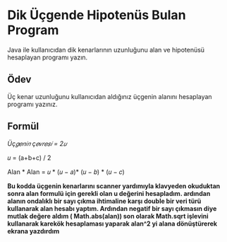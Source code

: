 <h1>Dik Üçgende Hipotenüs Bulan Program</h1>

<p> Java ile kullanıcıdan dik kenarlarının uzunluğunu alan ve hipotenüsü hesaplayan programı yazın.</p>

<h2> Ödev</h2>
<p>Üç kenar uzunluğunu kullanıcıdan aldığınız üçgenin alanını hesaplayan programı yazınız.</p>
<h2>Formül </h2>
<i>Üç𝑔𝑒𝑛𝑖𝑛 ç𝑒𝑣𝑟𝑒𝑠𝑖 = 2𝑢</i>
<p>𝑢 = (a+b+c) / 2

Alan * Alan = 𝑢 * (𝑢 − 𝑎)* (𝑢 − 𝑏) * (𝑢 − 𝑐)</p>

<p><strong>Bu kodda üçgenin kenarlarını scanner yardımıyla klavyeden okuduktan sonra alan formulü için gerekli olan u değerini hesapladım.
ardından alanın ondalıklı bir sayı çıkma ihtimaline karşı double bir veri türü kullanarak alan hesabı yaptım.
Ardından negatif bir sayı çıkmasın diye mutlak değere aldım ( Math.abs(alan)) 
son olarak Math.sqrt işlevini kullanarak karekök hesaplaması yaparak alan^2 yi alana dönüştürerek ekrana yazdırdım</strong></p>